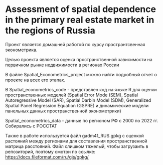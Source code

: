 # Assessment of spatial dependence in the primary real estate market in the regions of Russia

Проект является домашней работой по курсу пространтсвенная эконометрика.

Целью проекта является оценка пространственной зависимости на первичном рынке недвижимости в регионах России

В файле Spatial_Econometrics_project можно найти подробный отчет о проекте на всех его этапах.

В Spatial_econometrics_code - представлен код на языке R для оценки пространственных моделей (Spatial Error Mode (SEM), Spatial Autoregressive Model (SAR), Spatial Darbin Model (SDM), Generalized Spatial Panel Regression Equation (GSPRE) и динамические модели панельных данных пространственной эконометрики)

Spatial_econometrics_data - данные по регионом РФ с 2000 по 2022 гг. Собирались с РОССТАТ

Также в работе используется файл gadm41_RUS.gpkg с оценкой растояний между регионами для составления пространственной матрица расстояний. Файл слишком тяжелый, чтобы загрузаить в репозиторий, поэтому смотри по ссылке:
https://docs.fileformat.com/ru/gis/gpkg/
